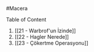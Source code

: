 #Macera

Table of Content

1) [[21 - Warbrof'un İzinde]]
2) [[22 - Hagler Nerede]]
3) [[23 - Çökertme Operasyonu]]